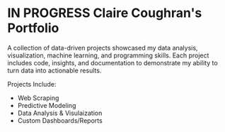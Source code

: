 # IN PROGRESS Claire Coughran's Portfolio
A collection of data-driven projects showcased my data analysis, visualization, machine learning, and programming skills. Each project includes code, insights, and documentation to demonstrate my ability to turn data into actionable results. 

Projects Include: 
- Web Scraping
- Predictive Modeling
- Data Analysis & Visulaization
- Custom Dashboards/Reports 

